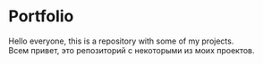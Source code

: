 # Portfolio

Hello everyone, this is a repository with some of my projects.\
Всем привет, это репозиторий с некоторыми из моих проектов.